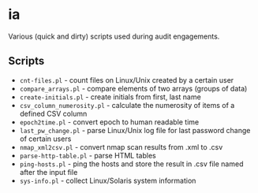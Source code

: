 ia
==
Various (quick and dirty) scripts used during audit engagements.

Scripts
-------

* `cnt-files.pl` - count files on Linux/Unix created by a certain user
* `compare_arrays.pl` - compare elements of two arrays (groups of data)
* `create-initials.pl` - create initials from first, last name
* `csv_column_numerosity.pl` - calculate the numerosity of items of a defined CSV column
* `epoch2time.pl` - convert epoch to human readable time
* `last_pw_change.pl` - parse Linux/Unix log file for last password change of certain users
* `nmap_xml2csv.pl` - convert nmap scan results from .xml to .csv
* `parse-http-table.pl` - parse HTML tables
* `ping-hosts.pl` - ping the hosts and store the result in .csv file named after the input file
* `sys-info.pl` - collect Linux/Solaris system information